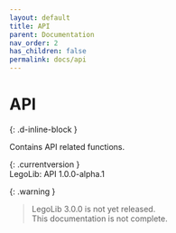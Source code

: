 ```yaml
---
layout: default
title: API
parent: Documentation
nav_order: 2
has_children: false
permalink: docs/api
---
```

# API  
{: .d-inline-block }  

Contains API related functions.  

{: .currentversion }  
LegoLib: API 1.0.0-alpha.1  

{: .warning }  
> LegoLib 3.0.0 is not yet released.  
> This documentation is not complete.  